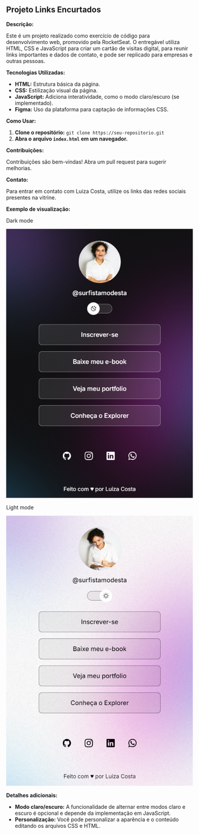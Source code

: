 ## Projeto Links Encurtados

**Descrição:**

Este é um projeto realizado como exercício de código para desenvolvimento web, promovido pela RocketSeat. O entregável utiliza HTML, CSS e JavaScript para criar um cartão de visitas digital, para reunir links importantes e dados de contato, e pode ser replicado para empresas e outras pessoas.

**Tecnologias Utilizadas:**

* **HTML:** Estrutura básica da página.
* **CSS:** Estilização visual da página.
* **JavaScript:** Adiciona interatividade, como o modo claro/escuro (se implementado).
* **Figma:** Uso da plataforma para captação de informações CSS.



**Como Usar:**

1. **Clone o repositório:** `git clone https://seu-repositorio.git`
2. **Abra o arquivo `index.html` em um navegador.**

**Contribuições:**

Contribuições são bem-vindas! Abra um pull request para sugerir melhorias.

**Contato:**

Para entrar em contato com Luiza Costa, utilize os links das redes sociais presentes na vitrine.

**Exemplo de visualização:**

Dark mode

![print do projeto links encurtados dark mode](github\preview.png)

Light mode

![print do projeto links encurtados light mode](github\preview2.png)

**Detalhes adicionais:**

* **Modo claro/escuro:** A funcionalidade de alternar entre modos claro e escuro é opcional e depende da implementação em JavaScript.
* **Personalização:** Você pode personalizar a aparência e o conteúdo editando os arquivos CSS e HTML.
